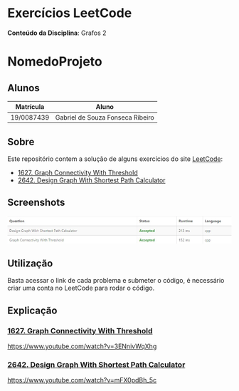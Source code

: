 # Exercícios LeetCode

**Conteúdo da Disciplina**: Grafos 2<br>


# NomedoProjeto



## Alunos
|Matrícula | Aluno |
| -- | -- |
| 19/0087439 | Gabriel de Souza Fonseca Ribeiro |


## Sobre 
Este repositório contem a solução de alguns exercícios do site [LeetCode](www.leetcode.com):


- [1627. Graph Connectivity With Threshold ](https://leetcode.com/problems/graph-connectivity-with-threshold/)
- [2642. Design Graph With Shortest Path Calculator ](https://leetcode.com/problems/design-graph-with-shortest-path-calculator/)


## Screenshots
<div>
<img src="assets/print.jpg" alt="unsolved" width="600"/>
</div>


## Utilização
Basta acessar o link de cada problema e submeter o código, é necessário criar uma conta no LeetCode para rodar o código.


## Explicação
### [ 1627. Graph Connectivity With Threshold](https://leetcode.com/problems/graph-connectivity-with-threshold/)

https://www.youtube.com/watch?v=3ENnivWqXhg

### [ 2642. Design Graph With Shortest Path Calculator](https://leetcode.com/problems/design-graph-with-shortest-path-calculator/)
https://www.youtube.com/watch?v=mFX0pdBh_5c